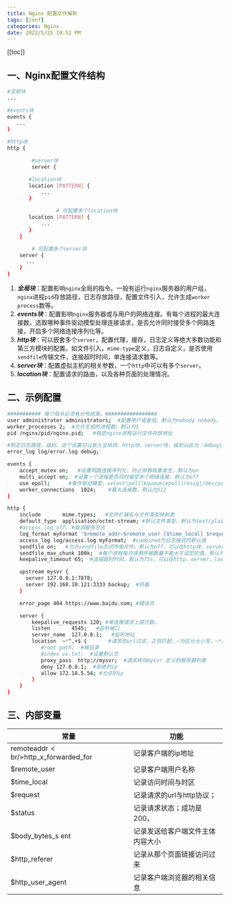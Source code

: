 ```yaml
---
title: Nginx 配置文件解析
tags: [conf]
categories: Nginx
date: 2022/5/25 10:52 PM
---
```


[[toc]]

## 一、Nginx配置文件结构

```bash
#全局块
...              

#events块
events {         
   ...
}

#http块
http {

		#server块
		server {

       #location块
       location [PATTERN] {
           ...
       }

				# 可配置多个location块
       location [PATTERN] {
           ...
       }
    }

		# 可配置多个server块
    server {
      ...
    }
}
```

1. ***全局块***：配置影响`nginx`全局的指令。一般有运行`nginx`服务器的用户组，`nginx`进程`pid`存放路径，日志存放路径，配置文件引入，允许生成`worker process`数等。
2. ***events块***：配置影响`nginx`服务器或与用户的网络连接。有每个进程的最大连接数，选取哪种事件驱动模型处理连接请求，是否允许同时接受多个网路连接，开启多个网络连接序列化等。
3. ***http块***：可以嵌套多个`server`，配置代理，缓存，日志定义等绝大多数功能和第三方模块的配置。如文件引入，`mime-type`定义，日志自定义，是否使用`sendfile`传输文件，连接超时时间，单连接请求数等。
4. ***server块***：配置虚拟主机的相关参数，一个`http`中可以有多个`server`。
5. ***location块***：配置请求的路由，以及各种页面的处理情况。

## 二、示例配置

```bash
########### 每个指令必须有分号结束。#################
user administrator administrators;  #配置用户或者组，默认为nobody nobody。
worker_processes 2;  #允许生成的进程数，默认为1
pid /nginx/pid/nginx.pid;   #指定nginx进程运行文件存放地址

#制定日志路径，级别。这个设置可以放入全局块，http块，server块，级别以此为：debug|info|notice|warn|error|crit|alert|emerg
error_log log/error.log debug;  

events {
    accept_mutex on;   #设置网路连接序列化，防止惊群现象发生，默认为on
    multi_accept on;  #设置一个进程是否同时接受多个网络连接，默认为off
    use epoll;      #事件驱动模型，select|poll|kqueue|epoll|resig|/dev/poll|eventport
    worker_connections  1024;    #最大连接数，默认为512
}

http {
    include       mime.types;   #文件扩展名与文件类型映射表
    default_type  application/octet-stream; #默认文件类型，默认为text/plain
    #access_log off; #取消服务日志
    log_format myFormat '$remote_addr–$remote_user [$time_local] $request $status $body_bytes_sent $http_referer $http_user_agent $http_x_forwarded_for'; #自定义格式
    access_log log/access.log myFormat;  #combined为日志格式的默认值
    sendfile on;   #允许sendfile方式传输文件，默认为off，可以在http块，server块，location块。
    sendfile_max_chunk 100k;  #每个进程每次调用传输数量不能大于设定的值，默认为0，即不设上限。
    keepalive_timeout 65;  #连接超时时间，默认为75s，可以在http，server，location块。

    upstream mysvr {
      server 127.0.0.1:7878;
      server 192.168.10.121:3333 backup;  #热备
    }

    error_page 404 https://www.baidu.com; #错误页

    server {
        keepalive_requests 120; #单连接请求上限次数。
        listen       4545;   #监听端口
        server_name  127.0.0.1;   #监听地址
        location  ~*^.+$ {       #请求的url过滤，正则匹配，~为区分大小写，~*为不区分大小写。
           #root path;  #根目录
           #index vv.txt;  #设置默认页
           proxy_pass  http://mysvr;  #请求转向mysvr 定义的服务器列表
           deny 127.0.0.1;  #拒绝的ip
           allow 172.18.5.54; #允许的ip
        }
    }
}
```

## 三、内部变量

| 常量 | 功能 |
| --- | --- |
| remoteaddr < br/>http_x_forwarded_for | 记录客户端的ip地址 |
| $remote_user | 记录客户端用户名称 |
| $time_local | 记录访问时间与时区 |
| $request | 记录请求的url与http协议； |
| $status | 记录请求状态；成功是200， |
| $body_bytes_s ent | 记录发送给客户端文件主体内容大小 |
| $http_referer | 记录从那个页面链接访问过来 |
| $http_user_agent | 记录客户端浏览器的相关信息 |

<!-- more -->
